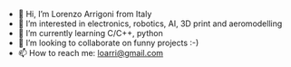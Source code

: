 - 👋 Hi, I’m Lorenzo Arrigoni from Italy
- 👀 I’m interested in electronics, robotics, AI, 3D print and aeromodelling
- 🌱 I’m currently learning C/C++, python
- 💞️ I’m looking to collaborate on funny projects :-)
- 📫 How to reach me: loarri@gmail.com
<!---
loarri/loarri is a ✨ special ✨ repository because its `README.md` (this file) appears on your GitHub profile.
You can click the Preview link to take a look at your changes.
--->
